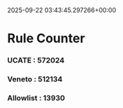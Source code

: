 2025-09-22 03:43:45.297266+00:00
# Rule Counter 
 ### UCATE : 572024

 ### Veneto : 512134

 ### Allowlist : 13930